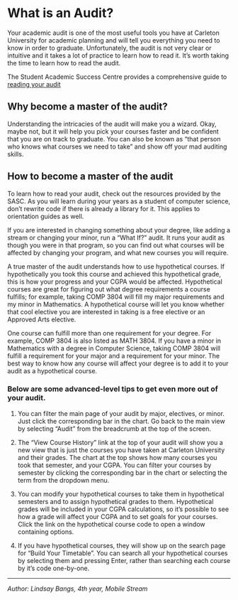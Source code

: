 <h1>What is an Audit?</h1>

Your academic audit is one of the most useful tools you have at Carleton
University for academic planning and will tell you everything you need to
know in order to graduate.  Unfortunately, the audit is not very clear or
intuitive and it takes a lot of practice to learn how to read it.  It’s
worth taking the time to learn how to read the audit.

The Student Academic Success Centre provides a comprehensive guide to
[reading your audit](http://carleton.ca/sasc/advisingcentre/audit/reading-your-audit/)

<h2>Why become a master of the audit?</h2>

Understanding the intricacies of the audit will make you a wizard.  Okay,
maybe not, but it will help you pick your courses faster and be confident
that you are on track to graduate.  You can also be known as “that person
who knows what courses we need to take” and show off your mad auditing
skills.


<h2>How to become a master of the audit</h2>

To learn how to read your audit, check out the resources provided by the
SASC. As you will learn during your years as a student of computer science,
don’t rewrite code if there is already a library for it.  This applies to
orientation guides as well.

If you are interested in changing something about your degree, like adding
a stream or changing your minor, run a “What If?” audit.  It runs your audit
as though you were in that program, so you can find out what courses will be
affected by changing your program, and what new courses you will require.

A true master of the audit understands how to use hypothetical courses. If
hypothetically you took this course and achieved this hypothetical grade,
this is how your progress and your CGPA would be affected.  Hypothetical
courses are great for figuring out what degree requirements a course
fulfills; for example, taking COMP 3804 will fill my major requirements and
my minor in Mathematics.  A hypothetical course will let you know whether
that cool elective you are interested in taking is a free elective or an
Approved Arts elective.

One course can fulfill more than one requirement for your degree.  For
example, COMP 3804 is also listed as MATH 3804.  If you have a minor in
Mathematics with a degree in Computer Science, taking COMP 3804 will
fulfill a requirement for your major and a requirement for your minor.
The best way to know how any course will affect your degree is to add it
to your audit as a hypothetical course.

<h3>Below are some advanced-level tips to get even more out of your audit. </h3>

1) You can filter the main page of your audit by major, electives, or
minor. Just click the corresponding bar in the chart.  Go back to the main view by selecting “Audit” from the breadcrumb at the top of the screen.

2) The “View Course History” link at the top of your audit will show you a
new view that is just the courses you have taken at Carleton University and
their grades.  The chart at the top shows how many courses you took that
semester, and your CGPA.  You can filter your courses by semester by
clicking the corresponding bar in the chart or selecting the term from the
dropdown menu.

3) You can modify your hypothetical courses to take them in hypothetical
semesters and to assign hypothetical grades to them.  Hypothetical grades
will be included in your CGPA calculations, so it’s possible to see how a
grade will affect your CGPA and to set goals for your courses.  Click the
link on the hypothetical course code to open a window containing options.

4) If you have hypothetical courses, they will show up on the search page
for “Build Your Timetable”.  You can search all your hypothetical courses
by selecting them and pressing Enter, rather than searching each course
by it’s code one-by-one.

* * *

*Author: Lindsay Bangs, 4th year, Mobile Stream*
